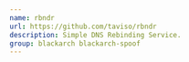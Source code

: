 ```yaml
---
name: rbndr
url: https://github.com/taviso/rbndr
description: Simple DNS Rebinding Service.
group: blackarch blackarch-spoof
---
```

